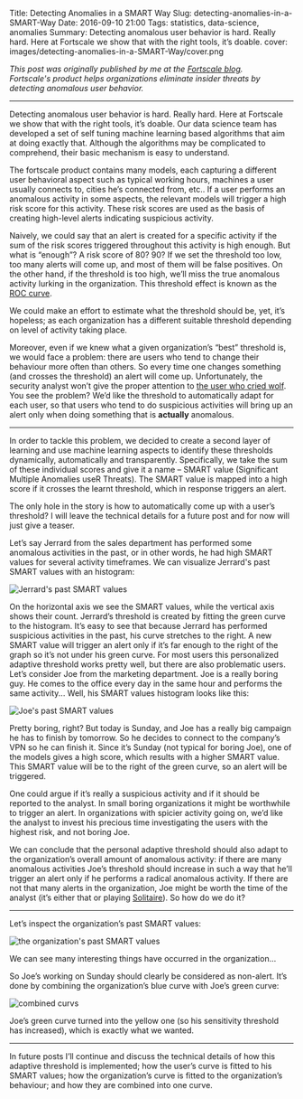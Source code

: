 Title: Detecting Anomalies in a SMART Way
Slug: detecting-anomalies-in-a-SMART-Way
Date: 2016-09-10 21:00
Tags: statistics, data-science, anomalies
Summary: Detecting anomalous user behavior is hard. Really hard. Here at Fortscale we show that with the right tools, it’s doable.
cover: images/detecting-anomalies-in-a-SMART-Way/cover.png

*This post was originally published by me at the [Fortscale blog](https://blog.fortscale.com/detecting-anomalies-smart-way).*  
*Fortscale's product helps organizations eliminate insider threats by detecting anomalous user behavior.*

---

Detecting anomalous user behavior is hard. Really hard. Here at Fortscale we show that with the right tools, it’s doable. Our data science team has developed a set of self tuning machine learning based algorithms that aim at doing exactly that. Although the algorithms may be complicated to comprehend, their basic mechanism is easy to understand.

The fortscale product contains many models, each capturing  a different user behavioral aspect such as typical working hours, machines a user usually connects to, cities he’s connected from, etc.. If a user performs an anomalous activity in some aspects, the relevant models will trigger a high risk score for this activity. These risk scores are used as the basis of creating high-level alerts indicating suspicious activity.

Naively, we could say that an alert is created for a specific activity if the sum of the risk scores triggered throughout  this activity is high enough. But what is “enough”? A risk score of 80? 90? If we set the threshold too low, too many alerts will come up, and most of them will be false positives. On the other hand, if the threshold is too high, we’ll miss the true anomalous activity lurking in the organization. This threshold effect is known as the [ROC curve](https://en.wikipedia.org/wiki/Receiver_operating_characteristic).

We could make an effort to estimate what the threshold should be, yet, it’s hopeless; as each organization has a different suitable threshold depending on level of activity taking place.

Moreover,  even if we knew what a given organization’s “best” threshold is, we would face a problem: there are users who tend to change their behaviour more often than others. So every time one changes something (and crosses the threshold) an alert will come up. Unfortunately, the security  analyst won’t give the proper attention to [the user who cried wolf](https://www.storyarts.org/library/aesops/stories/boy.html). You see the problem? We’d like the threshold to automatically adapt for each user, so that users who tend to do suspicious activities will bring up an alert only when doing something that is **actually** anomalous.

---

In order to tackle this problem, we decided to create a second layer of learning and use machine learning aspects to identify these thresholds dynamically, automatically and transparently. Specifically, we take the sum of these individual scores and give it a name – SMART value (Significant Multiple Anomalies useR Threats). The SMART value is mapped into a high score if it crosses the learnt threshold, which in response triggers an alert.

The only hole in the story is how to automatically come up with a user’s threshold? I will leave the technical details for a future post and for now will just give a teaser.

Let’s say Jerrard from the sales department has performed some anomalous activities in the past, or in other words, he had high SMART values for several activity timeframes. We can visualize Jerrard's past SMART values with an histogram:

![Jerrard's past SMART values](images/detecting-anomalies-in-a-SMART-Way/user-curve.png)

On the horizontal axis we see the SMART values, while the vertical axis shows their count. Jerrard’s threshold is created by fitting the green curve to the histogram. It’s easy to see that because Jerrard has performed suspicious activities in the past, his curve stretches to the right. A new SMART value will trigger an alert only if it’s far enough to the right of the graph so it’s not under his green curve.
For most users this personalized adaptive threshold works pretty well, but there are also problematic users. Let’s consider Joe from the marketing department. Joe is a really boring guy. He comes to the office every day in the same hour and performs the same activity... Well, his SMART values histogram looks like this:

![Joe's past SMART values](images/detecting-anomalies-in-a-SMART-Way/degenerated-user-curve.png)

Pretty boring, right? But today is Sunday, and Joe has a really big campaign he has to finish by tomorrow. So he decides to connect to the company’s VPN so he can finish it. Since it’s Sunday (not typical for boring Joe), one of the models gives a high score, which results with a higher SMART value. This SMART value will be to the right of the green curve, so an alert will be triggered.

One could argue if it’s really a suspicious activity and if it should be reported to the analyst. In small boring organizations it might be worthwhile to trigger an alert. In organizations with spicier activity going on, we’d like the analyst to invest his precious time investigating the users with the highest risk, and not boring Joe.

We can conclude that the personal adaptive threshold should also adapt to the organization’s overall amount of anomalous activity: if there are many anomalous activities Joe’s threshold should increase in such a way that he’ll trigger an alert only if he performs a radical anomalous activity. If there are not that many alerts in the organization, Joe might be worth the time of the analyst (it’s either that or playing [Solitaire](http://worldofsolitaire.com/)). So how do we do it?

---

Let’s inspect the organization’s past SMART values:

![the organization's past SMART values](images/detecting-anomalies-in-a-SMART-Way/organization-curve.png)

We can see many interesting things have occurred in the organization...

So Joe’s working on Sunday should clearly be considered as non-alert. It’s done by combining the organization’s blue curve with Joe’s green curve:

![combined curvs](images/detecting-anomalies-in-a-SMART-Way/combined-curve.png)

Joe’s green curve turned into the yellow one (so his sensitivity threshold has increased), which is exactly what we wanted.

---

In future posts I’ll continue and discuss the technical details of how this adaptive threshold is implemented; how the user’s curve is fitted to his SMART values; how the organization’s curve is fitted to the organization’s behaviour; and how they are combined into one curve.